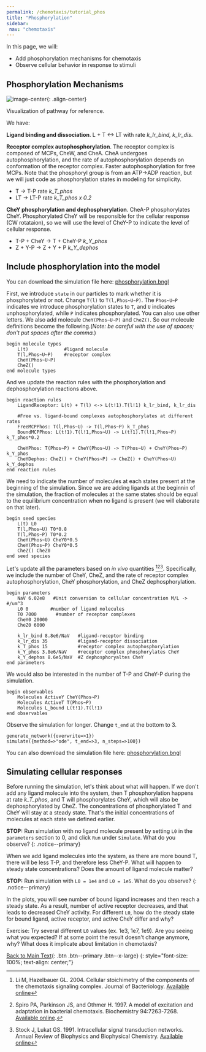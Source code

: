```yaml
---
permalink: /chemotaxis/tutorial_phos
title: "Phosphorylation"
sidebar: 
 nav: "chemotaxis"
---
```


In this page, we will:
 - Add phosphorylation mechanisms for chemotaxis
 - Observe cellular behavior in response to stimuli

## Phosphorylation Mechanisms

![image-center](../assets/images/chemotaxisphosnew.png){: .align-center}
<figcaption>Visualization of pathway for reference.</figcaption>

We have:

**Ligand binding and dissociation**. L + T <-> LT with rate *k_lr_bind, k_lr_dis*.

**Receptor complex autophosphorylation**. The receptor complex is composed of MCPs, CheW, and CheA. CheA undergoes autophosphorylation, and the rate of autophosphorylation depends on conformation of the receptor complex. Faster autophosphorylation for free MCPs. Note that the phosphoryl group is from an ATP->ADP reaction, but we will just code as phosphorylation states in modeling for simplicity. 
 - T -> T-P    rate *k_T_phos*
 - LT -> LT-P  rate *k_T_phos x 0.2*

**CheY phosphorylation and dephosphorylation**. CheA-P phosphorylates CheY. Phosphorylated CheY will be responsible for the cellular response (CW rotataion), so we will use the level of CheY-P to indicate the level of cellular response. 
 - T-P + CheY -> T + CheY-P  *k_Y_phos*
 - Z + Y-P -> Z + Y + P *k_Y_dephos*

## Include phosphorylation into the model

You can download the simulation file here: 
<a href="https://purpleavatar.github.io/multiscale_biological_modeling/downloads/downloadable/phosphorylation.bngl" download="phosphorylation.bngl">phosphorylation.bngl</a>

First, we introduce `state` in our particles to mark whether it is phosphorylated or not. Change `T(l)` to `T(l,Phos~U~P)`. The `Phos~U~P` indicates we introduce phosphorylation states to `T`, and `U` indicates unphosphorylated, while `P` indicates phosphorylated. You can also use other letters. We also add molecule `CheY(Phos~U~P)` and `CheZ()`. So our molecule definitions become the following.(*Note: be careful with the use of spaces; don't put spaces after the comma.*)

	begin molecule types
		L(t)             #ligand molecule
		T(l,Phos~U~P)    #receptor complex
		CheY(Phos~U~P)
		CheZ()
	end molecule types

And we update the reaction rules with the phosphorylation and dephosphorylation reactions above.

	begin reaction rules
		LigandReceptor: L(t) + T(l) <-> L(t!1).T(l!1) k_lr_bind, k_lr_dis
		
		#Free vs. ligand-bound complexes autophosphorylates at different rates
		FreeMCPPhos: T(l,Phos~U) -> T(l,Phos~P) k_T_phos
		BoundMCPPhos: L(t!1).T(l!1,Phos~U) -> L(t!1).T(l!1,Phos~P) k_T_phos*0.2
		
		CheYPhos: T(Phos~P) + CheY(Phos~U) -> T(Phos~U) + CheY(Phos~P) k_Y_phos
		CheYDephos: CheZ() + CheY(Phos~P) -> CheZ() + CheY(Phos~U) k_Y_dephos
	end reaction rules

We need to indicate the number of molecules at each states present at the beginning of the simulation. Since we are adding ligands at the beginnin of the simulation, the fraction of molecules at the same states should be equal to the equilibrium concentration when no ligand is present (we will elaborate on that later).

	begin seed species
		L(t) L0
		T(l,Phos~U) T0*0.8
		T(l,Phos~P) T0*0.2
		CheY(Phos~U) CheY0*0.5
		CheY(Phos~P) CheY0*0.5
		CheZ() CheZ0
	end seed species

Let's update all the parameters based on *in vivo* quantities [^Li2004][^Spiro1997][^Stock1991]. Specifically, we include the number of CheY, CheZ, and the rate of receptor complex autophosphorylation, CheY phosphorylation, and CheZ dephosphorylation.

	begin parameters
		NaV 6.02e8   #Unit conversion to cellular concentration M/L -> #/um^3
		L0 0        #number of ligand molecules
		T0 7000       #number of receptor complexes
		CheY0 20000
		CheZ0 6000
		
		k_lr_bind 8.8e6/NaV   #ligand-receptor binding
		k_lr_dis 35           #ligand-receptor dissociation
		k_T_phos 15           #receptor complex autophosphorylation
		k_Y_phos 3.8e6/NaV    #receptor complex phosphorylates CheY
		k_Y_dephos 8.6e5/NaV  #Z dephosphoryaltes CheY
	end parameters

We would also be interested in the number of T-P and CheY-P during the simulation.

	begin observables
		Molecules ActiveY CheY(Phos~P)
		Molecules ActiveT T(Phos~P)
		Molecules L_bound L(t!1).T(l!1)
	end observables

Observe the simulation for longer. Change `t_end` at the bottom to 3. 

	generate_network({overwrite=>1})
	simulate({method=>"ode", t_end=>3, n_steps=>100})

You can also download the simulation file here: 
<a href="https://purpleavatar.github.io/multiscale_biological_modeling/downloads/downloadable/phosphorylation.bngl" download="phosphorylation.bngl">phosphorylation.bngl</a>

## Simulating cellular responses

Before running the simulation, let's think about what will happen. If we don't add any ligand molecule into the system, then T phosphorylation happens at rate *k_T_phos*, and T will phosphorylates CheY, which will also be dephosphorylated by CheZ. The concentrations of phosphorylated T and CheY will stay at a steady state. That's the initial concentrations of molecules at each state we defined earlier. 

**STOP:** Run simulation with no ligand molecule present by setting `L0` in the `parameters` section to 0, and click `Run` under `Simulate`. What do you observe?
{: .notice--primary}

When we add ligand molecules into the system, as there are more bound T, there will be less T-P, and therefore less CheY-P. What will happen to steady state concentrations? Does the amount of ligand molecule matter?

**STOP:** Run simulation with `L0 = 1e4` and `L0 = 1e5`. What do you observe?
{: .notice--primary}

In the plots, you will see number of bound ligand increases and then reach a steady state. As a result, number of active receptor decreases, and that leads to decreased CheY activity. For different `L0`, how do the steady state for bound ligand, active receptor, and active CheY differ and why?

Exercise: Try several different `L0` values (ex. 1e3, 1e7, 1e9). Are you seeing what you expected? If at some point the result doesn't change anymore, why? What does it implicate about limitation in chemotaxis?



[^Bertoli2013]: Bertoli C, Skotheim JM, de Bruin RAM. 2013. Control of cell cycle transcription during G1 and S phase. Nature Reviews Molecular Cell Biology 14:518-528. [Available online](https://www.nature.com/articles/nrm3629).

[^Li2004]: Li M, Hazelbauer GL. 2004. Cellular stoichimetry of the components of the chemotaxis signaling complex. Journal of Bacteriology. [Available online](https://jb.asm.org/content/186/12/3687)

[^Stock1991]: Stock J, Lukat GS. 1991. Intracellular signal transduction networks. Annual Review of Biophysics and Biophysical Chemistry. [Available online](https://www.annualreviews.org/doi/abs/10.1146/annurev.bb.20.060191.000545)

[^Spiro1997]: Spiro PA, Parkinson JS, and Othmer H. 1997. A model of excitation and adaptation in bacterial chemotaxis. Biochemistry 94:7263-7268. [Available online](https://www.pnas.org/content/94/14/7263).


[Back to Main Text](home_biochem){: .btn .btn--primary .btn--x-large}
{: style="font-size: 100%; text-align: center;"}



